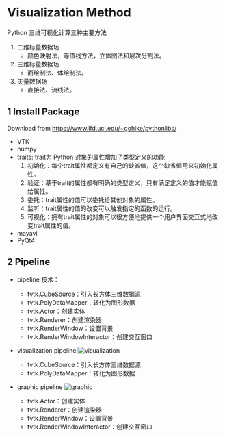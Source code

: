 # Visualization Method

Python 三维可视化计算三种主要方法

1. 二维标量数据场
    * 颜色映射法，等值线方法，立体图法和层次分割法。
2. 三维标量数据场
    * 面绘制法、体绘制法。
3. 矢量数据场
    * 直接法、流线法。

## 1 Install Package

Download from https://www.lfd.uci.edu/~gohlke/pythonlibs/

* VTK
* numpy
* traits: trait为 Python 对象的属性增加了类型定义的功能
    1. 初始化：每个trait属性都定义有自己的缺省值，这个缺省值用来初始化属性。
    2. 验证：基于trait的属性都有明确的类型定义，只有满足定义的值才能赋值给属性。
    3. 委托：trait属性的值可以委托给其他对象的属性。
    4. 监听：trait属性的值的改变可以触发指定的函数的运行。
    5. 可视化：拥有trait属性的对象可以很方便地提供一个用户界面交互式地改变trait属性的值。
* mayavi
* PyQt4

## 2 Pipeline

* pipeline 技术：

    - tvtk.CubeSource：引入长方体三维数据源
    - tvtk.PolyDataMapper：转化为图形数据
    - tvtk.Actor：创建实体
    - tvtk.Renderer：创建渲染器
    - tvtk.RenderWindow：设置背景
    - tvtk.RenderWindowInteractor：创建交互窗口

* visualization pipeline
![visualization](Y:\code\python_study\science_cal\visualization_ppl.png)
    - tvtk.CubeSource：引入长方体三维数据源
    - tvtk.PolyDataMapper：转化为图形数据

* graphic pipeline
![graphic](Y:\code\python_study\science_cal\graphic_ppl.png)
    - tvtk.Actor：创建实体
    - tvtk.Renderer：创建渲染器
    - tvtk.RenderWindow：设置背景
    - tvtk.RenderWindowInteractor：创建交互窗口

